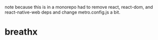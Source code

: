 note because this is in a monorepo had to remove react, react-dom, and react-native-web deps and change metro.config.js a bit.
# breathx
